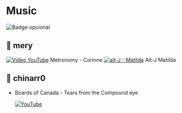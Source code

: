 # Music
![Badge opcional](https://img.shields.io/badge/status-en%20desarrollo-yellow)

## 📌 mery
[![Video YouTube](https://img.youtube.com/vi/-jix8bSotZ4/hqdefault.jpg)](https://youtu.be/-jix8bSotZ4) 
Metronomy - Corinne
[![alt-J - Matilda](http://img.youtube.com/vi/Q06wFUi5OM8/0.jpg)](https://youtu.be/Q06wFUi5OM8)
Alt-J Matilda

## 📌 chinarr0
- Boards of Canada - Tears from the Compound eye
  
  [![YouTube](https://img.youtube.com/vi/LHdHma3W-v8/hqdefault.jpg)](https://youtu.be/LHdHma3W-v8?si=ZU6qnqBBtmFnDY62)
